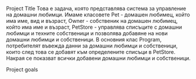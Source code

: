 Project Title
Това е задача, която представлява система за управление на домашни любимци. Имаме класовете Pet - домашен любимец, който има име, вид и възраст, Owner - собственик на домашен любимец, който има име и възраст, 
PetStore - управлява списъците с домашни любимци и техните собственици и позволява добавяне на нови домашни любимци и собственици. В основния клас Program, потребителят въвежда данни за домашни любимци и собственици, които след това се добавят към определените списъци в PetStore. Накрая се показват всички добавени домашни любимци и собственици.

Project goals

